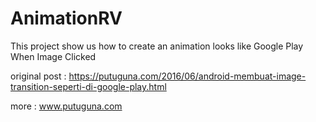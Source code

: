 # AnimationRV
This project show us how to create an animation looks like Google Play When Image Clicked

original post : https://putuguna.com/2016/06/android-membuat-image-transition-seperti-di-google-play.html

more : www.putuguna.com
